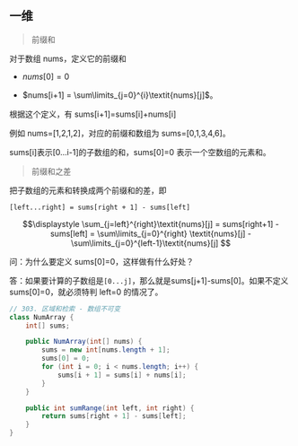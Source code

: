 ## 一维

> 前缀和

对于数组 nums，定义它的前缀和 

- $nums[0]=0$

- $nums[i+1] = \sum\limits_{j=0}^{i}\textit{nums}[j]$。

根据这个定义，有 sums[i+1]=sums[i]+nums[i]

例如 nums=[1,2,1,2]，对应的前缀和数组为 sums=[0,1,3,4,6]。

sums[i]表示[0...i-1]的子数组的和，sums[0]=0 表示一个空数组的元素和。

> 前缀和之差

把子数组的元素和转换成两个前缀和的差，即

`[left...right] = sums[right + 1] - sums[left]`

$$\displaystyle \sum_{j=left}^{right}\textit{nums}[j] = sums[right+1] - sums[left] = \sum\limits_{j=0}^{right} \textit{nums}[j] - \sum\limits_{j=0}^{left-1}\textit{nums}[j] $$


问：为什么要定义 sums[0]=0，这样做有什么好处？

答：如果要计算的子数组是`[0...j]`，那么就是sums[j+1]-sums[0]。如果不定义 sums[0]=0，就必须特判 left=0 的情况了。

```java
// 303. 区域和检索 - 数组不可变
class NumArray {
    int[] sums;

	public NumArray(int[] nums) {
        sums = new int[nums.length + 1];
        sums[0] = 0;
        for (int i = 0; i < nums.length; i++) {
            sums[i + 1] = sums[i] + nums[i];
        }
    }

    public int sumRange(int left, int right) {
        return sums[right + 1] - sums[left];
    }
}
```

​	